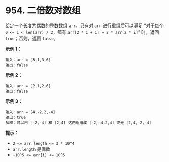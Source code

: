 # 954. 二倍数对数组

给定一个长度为偶数的整数数组 `arr`，只有对 `arr` 进行重组后可以满足 “对于每个 `0 <= i < len(arr) / 2`，都有 `arr[2 * i + 1] = 2 * arr[2 * i]`” 时，返回 `true`；否则，返回 `false`。

**示例 1：**

```()
输入：arr = [3,1,3,6]
输出：false
```

**示例 2：**

```()
输入：arr = [2,1,2,6]
输出：false
```

**示例 3：**

```()
输入：arr = [4,-2,2,-4]
输出：true
解释：可以用 [-2,-4] 和 [2,4] 这两组组成 [-2,-4,2,4] 或是 [2,4,-2,-4]
```

**提示：**

- `2 <= arr.length <= 3 * 10^4`
- `arr.length` 是偶数
- `-10^5 <= arr[i] <= 10^5`
